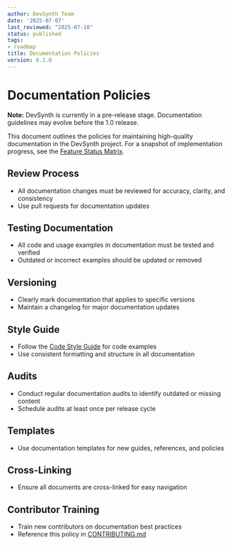 ```yaml
---
author: DevSynth Team
date: '2025-07-07'
last_reviewed: "2025-07-10"
status: published
tags:
- roadmap
title: Documentation Policies
version: 0.1.0
---
```


# Documentation Policies

**Note:** DevSynth is currently in a pre-release stage. Documentation guidelines may evolve before the 1.0 release.

This document outlines the policies for maintaining high-quality documentation in the DevSynth project. For a snapshot of implementation progress, see the [Feature Status Matrix](../implementation/feature_status_matrix.md).

## Review Process

- All documentation changes must be reviewed for accuracy, clarity, and consistency
- Use pull requests for documentation updates

## Testing Documentation

- All code and usage examples in documentation must be tested and verified
- Outdated or incorrect examples should be updated or removed

## Versioning

- Clearly mark documentation that applies to specific versions
- Maintain a changelog for major documentation updates

## Style Guide

- Follow the [Code Style Guide](../developer_guides/code_style.md) for code examples
- Use consistent formatting and structure in all documentation

## Audits

- Conduct regular documentation audits to identify outdated or missing content
- Schedule audits at least once per release cycle

## Templates

- Use documentation templates for new guides, references, and policies

## Cross-Linking

- Ensure all documents are cross-linked for easy navigation

## Contributor Training

- Train new contributors on documentation best practices
- Reference this policy in [CONTRIBUTING.md](../../CONTRIBUTING.md)
